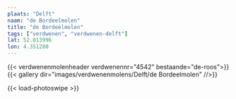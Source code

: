 ```yaml
---
plaats: "Delft"
naam: "de Bordeelmolen"
title: "de Bordeelmolen"
tags: ["verdwenen", "verdwenen-delft"]
lat: 52.013996 
lon: 4.351280
---
```

{{< verdwenenmolenheader verdwenennr="4542" bestaande="de-roos">}}
{{< gallery dir="images/verdwenenmolens/Delft/de Bordeelmolen" //>}}

{{< load-photoswipe >}}